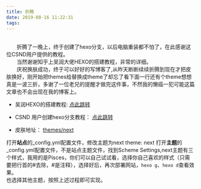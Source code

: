 ```yaml
---
title: 折腾
date: 2019-08-16 11:22:31
tags:
---
```

<br>
&emsp;&emsp;折腾了一晚上，终于创建了hexo分支，以后电脑重装都不怕了，在此感谢这位CSND用户提供的教程。
<br>
&emsp;&emsp;当然谢谢知乎上吴润大佬HEXO的搭建教程，非常的详细。
<br>
&emsp;&emsp;庆祝换肤成功，终于可以好好的写博客了,从昨天断断续续折腾到现在才把皮肤换好，刚开始把themes给替换成theme了却忘了看下面一行还有个theme想想真是一波三折，多谢了一位老兄的提醒才做完这件事，不然我的懒癌一犯可能这篇文章也不会出现在我的博客上。

- 吴润HEXO的搭建教程: [点此跳转](https://zhuanlan.zhihu.com/p/26625249)

- CSND 用户创建hexo分支教程： [点此跳转](https://blog.csdn.net/white_idiot/article/details/80685990#commentBox)

- 皮肤地址： [themes/next](https://github.com/iissnan/hexo-theme-next)

打开<b>站点</b>的_config.yml配置文件，修改主题为next theme: next
打开<b>主题</b>的_config.yml配置文件，不是站点主题文件，找到Scheme Settings,next主题有三个样式，我用的是Pisces，你们可以自己试试看，选择你自己喜欢的样式（只需要把行首的#去除，#是注释），选择好后，再次部署网站，`hexo g`、`hexo d`查看效果。<br>
也选择其他主题，按照上述过程即可实现。